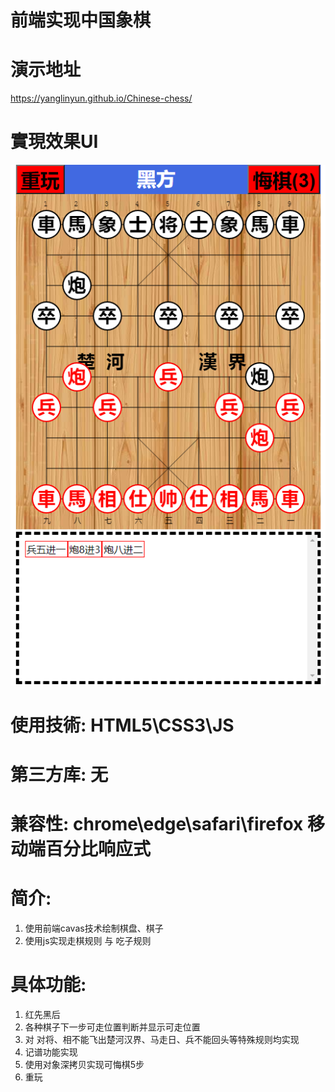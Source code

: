 # 前端实现中国象棋
# 演示地址
<a href ="https://yanglinyun.github.io/Chinese-chess/">https://yanglinyun.github.io/Chinese-chess/</a>

# 實現效果UI
<img src="./实现效果.PNG">

# 使用技術: HTML5\CSS3\JS
# 第三方库: 无
# 兼容性: chrome\edge\safari\firefox 移动端百分比响应式
# 简介:
1. 使用前端cavas技术绘制棋盘、棋子
2. 使用js实现走棋规则 与 吃子规则
# 具体功能:
1. 红先黑后
2. 各种棋子下一步可走位置判断并显示可走位置
3. 对 对将、相不能飞出楚河汉界、马走日、兵不能回头等特殊规则均实现
4. 记谱功能实现
5. 使用对象深拷贝实现可悔棋5步
6. 重玩
